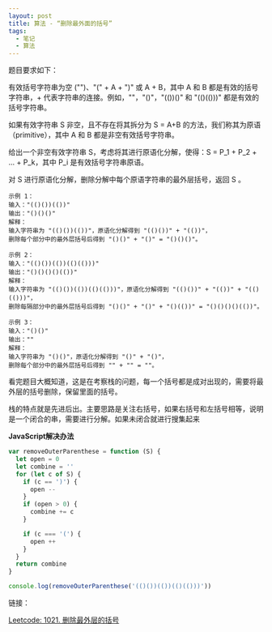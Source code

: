 ```yaml
---
layout: post
title: 算法 - “删除最外面的括号”
tags: 
  - 笔记
  - 算法
---
```


题目要求如下：

有效括号字符串为空 ("")、"(" + A + ")" 或 A + B，其中 A 和 B 都是有效的括号字符串，+ 代表字符串的连接。例如，""，"()"，"(())()" 和 "(()(()))" 都是有效的括号字符串。

如果有效字符串 S 非空，且不存在将其拆分为 S = A+B 的方法，我们称其为原语（primitive），其中 A 和 B 都是非空有效括号字符串。

给出一个非空有效字符串 S，考虑将其进行原语化分解，使得：S = P_1 + P_2 + ... + P_k，其中 P_i 是有效括号字符串原语。

对 S 进行原语化分解，删除分解中每个原语字符串的最外层括号，返回 S 。


```
示例 1：
输入："(()())(())"
输出："()()()"
解释：
输入字符串为 "(()())(())"，原语化分解得到 "(()())" + "(())"，
删除每个部分中的最外层括号后得到 "()()" + "()" = "()()()"。

示例 2：
输入："(()())(())(()(()))"
输出："()()()()(())"
解释：
输入字符串为 "(()())(())(()(()))"，原语化分解得到 "(()())" + "(())" + "(()(()))"，
删除每隔部分中的最外层括号后得到 "()()" + "()" + "()(())" = "()()()()(())"。

示例 3：
输入："()()"
输出：""
解释：
输入字符串为 "()()"，原语化分解得到 "()" + "()"，
删除每个部分中的最外层括号后得到 "" + "" = ""。
```

看完题目大概知道，这是在考察栈的问题，每一个括号都是成对出现的，需要将最外层的括号删除，保留里面的括号。

栈的特点就是先进后出。主要思路是关注右括号，如果右括号和左括号相等，说明是一个闭合的串，需要进行分解。如果未闭合就进行搜集起来

**JavaScript解决办法**

```js
var removeOuterParenthese = function (S) {
  let open = 0
  let combine = ''
  for (let c of S) {
    if (c == ')') {
      open --
    }
    if (open > 0) {
      combine += c
    }

    if (c === '(') {
      open ++
    }
  }
  return combine
}

console.log(removeOuterParenthese('(()())(())(()(()))'))
```

链接：

[Leetcode: 1021. 删除最外层的括号](https://leetcode-cn.com/problems/remove-outermost-parentheses/)
